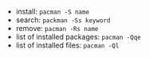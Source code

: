 - install: `pacman -S name`
- search: `packman -Ss keyword`
- remove: `pacman -Rs name`
- list of installed packages: `pacman -Qqe`
- list of installed files: `pacman -Ql`
